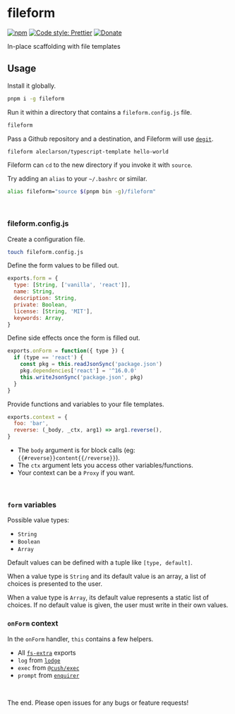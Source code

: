 # fileform

[![npm](https://img.shields.io/npm/v/fileform.svg)](https://www.npmjs.com/package/fileform)
[![Code style: Prettier](https://img.shields.io/badge/code_style-prettier-ff69b4.svg)](https://github.com/prettier/prettier)
[![Donate](https://img.shields.io/badge/Donate-PayPal-green.svg)](https://paypal.me/alecdotbiz)

In-place scaffolding with file templates

## Usage

Install it globally.

```sh
pnpm i -g fileform
```

Run it within a directory that contains a `fileform.config.js` file.

```sh
fileform
```

Pass a Github repository and a destination, and Fileform will use [`degit`](https://www.npmjs.com/package/degit).

```sh
fileform aleclarson/typescript-template hello-world
```

Fileform can `cd` to the new directory if you invoke it with `source`.

Try adding an `alias` to your `~/.bashrc` or similar.

```sh
alias fileform="source $(pnpm bin -g)/fileform"
```

&nbsp;

### fileform.config.js

Create a configuration file.

```sh
touch fileform.config.js
```

Define the form values to be filled out.

```js
exports.form = {
  type: [String, ['vanilla', 'react']],
  name: String,
  description: String,
  private: Boolean,
  license: [String, 'MIT'],
  keywords: Array,
}
```

Define side effects once the form is filled out.

```js
exports.onForm = function({ type }) {
  if (type == 'react') {
    const pkg = this.readJsonSync('package.json')
    pkg.dependencies['react'] = '^16.0.0'
    this.writeJsonSync('package.json', pkg)
  }
}
```

Provide functions and variables to your file templates.

```js
exports.context = {
  foo: 'bar',
  reverse: (_body, _ctx, arg1) => arg1.reverse(),
}
```

- The `body` argument is for block calls (eg: `{{#reverse}}content{{/reverse}}`).
- The `ctx` argument lets you access other variables/functions.
- Your context can be a `Proxy` if you want.

&nbsp;

### `form` variables

Possible value types:
- `String`
- `Boolean`
- `Array`

Default values can be defined with a tuple like `[type, default]`.

When a value type is `String` and its default value is an array,
a list of choices is presented to the user.

When a value type is `Array`, its default value represents a static
list of choices. If no default value is given, the user must write
in their own values.

### `onForm` context

In the `onForm` handler, `this` contains a few helpers.

- All [`fs-extra`](https://github.com/jprichardson/node-fs-extra) exports
- `log` from [`lodge`](https://github.com/aleclarson/lodge)
- `exec` from [`@cush/exec`](https://github.com/aleclarson/exec)
- `prompt` from [`enquirer`](https://github.com/enquirer/enquirer)

&nbsp;

The end. Please open issues for any bugs or feature requests!
